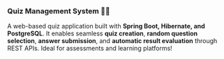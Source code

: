 ### **Quiz Management System** 🎯🚀  
A web-based quiz application built with **Spring Boot, Hibernate, and PostgreSQL**. It enables seamless **quiz creation**, **random question selection**, **answer submission**, and **automatic result evaluation** through REST APIs. Ideal for assessments and learning platforms! 
